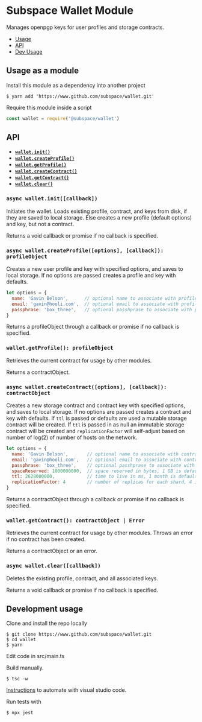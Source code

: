 # Subspace Wallet Module

Manages openpgp keys for user profiles and storage contracts.

* [Usage](#usage)
* [API](#api)
* [Dev Usage](#development-usage)

## Usage as a module

Install this module as a dependency into another project

```
$ yarn add 'https://www.github.com/subspace/wallet.git'
```

Require this module inside a script

```javascript
const wallet = require('@subspace/wallet')
```

## API

* **[`wallet.init()`](#init)**
* **[`wallet.createProfile()`](#createProfile)**
* **[`wallet.getProfile()`](#getProfile)**
* **[`wallet.createContract()`](#createContract)**
* **[`wallet.getContract()`](#getContract)**
* **[`wallet.clear()`](#clear)**

<a name="init"></a>
### `async wallet.init([callback])`
Initiates the wallet. Loads existing profile, contract, and keys from disk, if they are saved to local storage. Else creates a new profile (default options) and key, but not a contract.

Returns a void callback or promise if no callback is specified.

<a name="createProfile"></a>
### `async wallet.createProfile([options], [callback]): profileObject`
Creates a new user profile and key with specified options, and saves to local storage. If no options are passed creates a profile and key with defaults.

```js
let options = {
  name: 'Gavin Belson',      // optional name to associate with profile
  email: 'gavin@hooli.com',  // optional email to associate with profile
  passphrase: 'box_three',   // optional passhprase to associate with profile
}
```

Returns a profileObject through a callback or promise if no callback is specified.

<a name="getProfile"></a>
### `wallet.getProfile(): profileObject`
Retrieves the current contract for usage by other modules.

Returns a contractObject.

<a name="createContract"></a>
### `async wallet.createContract([options], [callback]): contractObject`
Creates a new storage contract and contract key with specified options, and saves to local storage. If no options are passed creates a contract and key with defaults. If  `ttl` is passed or defaults are used a mutable storage contract will be created. If `ttl` is passed in as null an immutable storage contract will be created and `replicationFactor` will self-adjust based on number of log(2) of number of hosts on the network.

```js
let options = {
  name: 'Gavin Belson',       // optional name to associate with contract
  email: 'gavin@hooli.com',   // optional email to associate with contract
  passphrase: 'box_three',    // optional passhprase to associate with contract
  spaceReserved: 1000000000,  // space reserved in bytes, 1 GB is default
  ttl: 2628000000,            // time to live in ms, 1 month is default
  replicationFactor: 4        // number of replicas for each shard, 4 is default
}
```

Returns a contractObject through a callback or promise if no callback is specified.

<a name="getContract"></a>
### `wallet.getContract(): contractObject | Error`
Retrieves the current contract for usage by other modules. Throws an error if no contract has been created.

Returns a contractObject or an error.

<a name="clear"></a>
### `async wallet.clear([callback])`
Deletes the existing profile, contract, and all associated keys.

Returns a void callback or promise if no callback is specified.

## Development usage

Clone and install the repo locally   

```
$ git clone https://www.github.com/subspace/wallet.git
$ cd wallet
$ yarn
```

Edit code in src/main.ts

Build manually.  

```
$ tsc -w
```

[Instructions](https://code.visualstudio.com/docs/languages/typescript#_step-2-run-the-typescript-build) to automate with visual studio code.

Run tests with

```
$ npx jest
```
